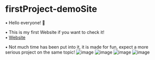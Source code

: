 # firstProject-demoSite
• Hello everyone! 👋

• This is my first Website if you want to check it! <br> • [Website](https://dinkicha.github.io/)

• Not much time has been put into it, it is made for fun, expect a more serious project on the same topic!
                                    ![image](https://user-images.githubusercontent.com/51996162/198846552-44805600-e26c-419a-846a-969d931efca3.png)
                                    ![image](https://user-images.githubusercontent.com/51996162/198846611-3b679283-9bf6-4ce6-992f-05dc723f8c6d.png)
                                    ![image](https://user-images.githubusercontent.com/51996162/198846612-c9bb8f69-6c74-4007-b389-9b532182cd89.png)
                                    ![image](https://user-images.githubusercontent.com/51996162/198846613-5a132f42-f982-4084-9d25-e1fcb678155d.png)



